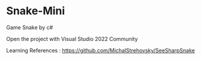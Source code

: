 # Snake-Mini
Game Snake by c#

Open the project with Visual Studio 2022 Community

Learning References : https://github.com/MichalStrehovsky/SeeSharpSnake
